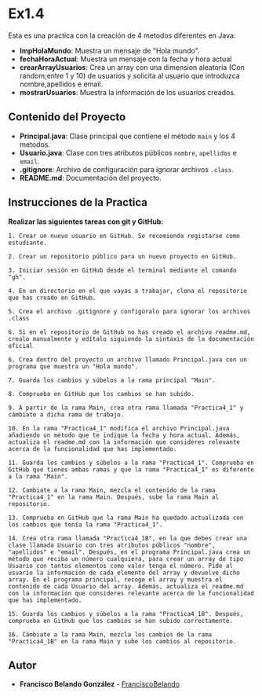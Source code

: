 # Ex1.4

Esta es una practica con la creación de 4 metodos diferentes en Java:

- **ImpHolaMundo**: Muestra un mensaje de "Hola mundo".
- **fechaHoraActual**: Muestra un mensaje con la fecha y hora actual
- **crearArrayUsuarios**: Crea un array con una dimension aleatoria (Con random;entre 1 y 10) de usuarios y solicita al usuario que introduzca nombre,apellidos e email.
- **mostrarUsuarios**: Muestra la información de los usuarios creados.

## Contenido del Proyecto

- **Principal.java**: Clase principal que contiene el método `main` y los 4 metodos.
- **Usuario.java**: Clase con tres atributos públicos `nombre`, `apellidos` e `email`.
- **.gitignore**: Archivo de configuración para ignorar archivos `.class`.
- **README.md**: Documentación del proyecto.

## Instrucciones de la Practica

**Realizar las siguientes tareas con git y GitHub:**

```
1. Crear un nuevo usuario en GitHub. Se recomienda registarse como estudiante.

2. Crear un repositorio público para un nuevo proyecto en GitHub.

3. Iniciar sesión en GitHub desde el terminal mediante el comando "gh".

4. En un directorio en el que vayas a trabajar, clona el repositorio que has creado en GitHub.

5. Crea el archivo .gitignore y configúralo para ignorar los archivos .class

6. Si en el repositorio de GitHub no has creado el archivo readme.md, crealo manualmente y edítalo siguiendo la sintaxis de la documentación oficial

6. Crea dentro del proyecto un archivo llamado Principal.java con un programa que muestra un "Hola mundo".

7. Guarda los cambios y súbelos a la rama principal "Main".

8. Comprueba en GitHub que los cambios se han subido.

9. A partir de la rama Main, crea otra rama llamada "Practica4_1" y cámbiate a dicha rama de trabajo.

10. En la rama "Practica4_1" modifica el archivo Principal.java añadiendo un método que te indique la fecha y hora actual. Además, actualiza el readme.md con la información que consideres relevante acerca de la funcionalidad que has implementado.

11. Guarda los cambios y súbelos a la rama "Practica4_1". Comprueba en GitHub que tienes ambas ramas y que la rama "Practica4_1" es diferente a la rama "Main".

12. Cambiate a la rama Main, mezcla el contenido de la rama "Practica4_1" en la rama Main. Después, sube la rama Main al repositorio.

13. Comprueba en GitHub que la rama Main ha quedado actualizada con los cambios que tenía la rama "Practica4_1".

14. Crea otra rama llamada "Practica4_1B", en la que debes crear una clase llamada Usuario con tres atributos públicos "nombre", "apellidos" e "email". Después, en el programa Principal.java crea un método que reciba un número cualquiera, para crear un array de tipo Usuario con tantos elementos como valor tenga el número. Pide al usuario la información de cada elemento del array y devuelve dicho array. En el programa principal, recoge el array y muestra el contenido de cada Usuario del array. Además, actualiza el readme.md con la información que consideres relevante acerca de la funcionalidad que has implementado.

15. Guarda los cambios y súbelos a la rama "Practica4_1B". Después, comprueba en GitHub que los cambios se han subido correctamente.

16. Cámbiate a la rama Main, mezcla los cambios de la rama "Practica4_1B" en la rama Main y sube los cambios al repositorio.
```

## Autor

- **Francisco Belando González** - [FranciscoBelando](https://github.com/FranciscoBelando/)